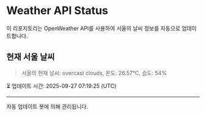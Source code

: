 
# Weather API Status

이 리포지토리는 OpenWeather API를 사용하여 서울의 날씨 정보를 자동으로 업데이트합니다.

## 현재 서울 날씨
> 서울의 현재 날씨: overcast clouds, 온도: 26.57°C, 습도: 54%

⏳ 업데이트 시간: 2025-09-27 07:19:25 (UTC)

---
자동 업데이트 봇에 의해 관리됩니다.

